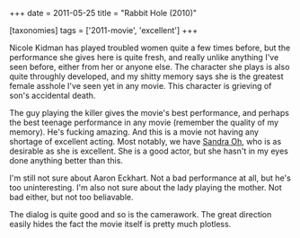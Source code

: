 +++
date = 2011-05-25
title = "Rabbit Hole (2010)"

[taxonomies]
tags = ['2011-movie', 'excellent']
+++

Nicole Kidman has played troubled women quite a few times before, but
the performance she gives here is quite fresh, and really unlike
anything I\'ve seen before, either from her or anyone else. The
character she plays is also quite throughly developed, and my shitty
memory says she is the greatest female asshole I\'ve seen yet in any
movie. This character is grieving of son\'s accidental death.

The guy playing the killer gives the movie\'s best performance, and
perhaps the best teenage performance in any movie (remember the quality
of my memory). He\'s fucking amazing. And this is a movie not having any
shortage of excellent acting. Most notably, we have [Sandra Oh], who is
as desirable as she is excellent. She is a good actor, but she hasn\'t
in my eyes done anything better than this.

I\'m still not sure about Aaron Eckhart. Not a bad performance at all,
but he\'s too uninteresting. I\'m also not sure about the lady playing
the mother. Not bad either, but not too beliavable.

The dialog is quite good and so is the camerawork. The great direction
easily hides the fact the movie itself is pretty much plotless.

  [Sandra Oh]: http://en.wikipedia.org/wiki/Sandra_Oh
